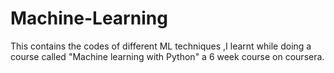 # Machine-Learning
This contains the codes of different ML techniques ,I learnt while doing a course called "Machine learning with Python" a 6 week course on coursera.

